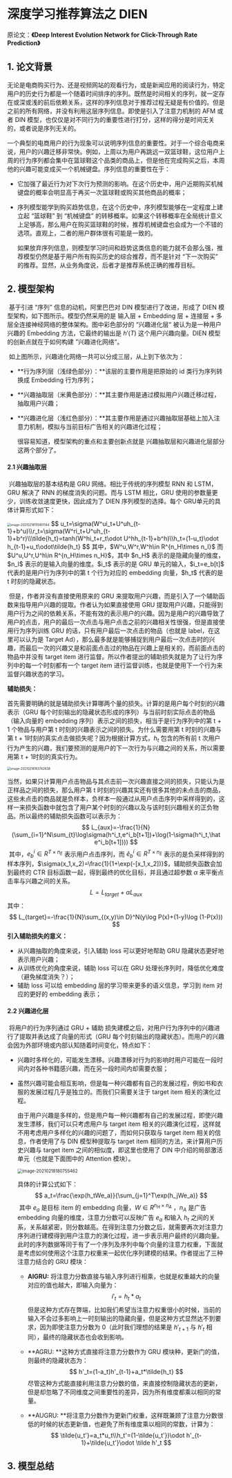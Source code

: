 # 深度学习推荐算法之 DIEN

原论文：**《Deep Interest Evolution Network for Click-Through Rate Prediction》**



## 1. 论文背景

​		无论是电商购买行为、还是视频网站的观看行为，或是新闻应用的阅读行为，特定用户的历史行为都是一个随着时间排序的序列。既然是时间相关的序列，就一定存在或深或浅的前后依赖关系，这样的序列信息对于推荐过程无疑是有价值的。但是之前的所有网络，并没有利用这层序列信息。即使是引入了注意力机制的 AFM 或者 DIN 模型，也仅仅是对不同行为的重要性进行打分，这样的得分是时间无关的，或者说是序列无关的。

​		一个典型的电商用户的行为现象可以说明序列信息的重要性。对于一个综合电商来说，用户的兴趣迁移非常快。例如，上周以为用户再跳远一双篮球鞋，这位用户上周的行为序列都会集中在篮球鞋这个品类的商品上，但是他在完成购买之后，本周他的兴趣可能变成买一个机械键盘。序列信息的重要性在于：

- 它加强了最近行为对下次行为预测的影响。在这个历史中，用户近期购买机械键盘的概率会明显高于再买一次篮球鞋或购买其他商品的概率；

- 序列模型能学到购买趋势信息，在这个历史中，序列模型能够在一定程度上建立起 “篮球鞋” 到 “机械键盘” 的转移概率。如果这个转移概率在全局统计意义上足够高，那么用户在购买篮球鞋的时候，推荐机械键盘也会成为一个不错的选项。直观上，二者的用户群体很有可能是一致的。

  如果放弃序列信息，则模型学习时间和趋势这类信息的能力就不会那么强，推荐模型仍然是基于用户所有购买历史的综合推荐，而不是针对 “下一次购买” 的推荐。显然，从业务角度说，后者才是推荐系统正确的推荐目标。

  

## 2. 模型架构

​		基于引进 “序列” 信息的动机，阿里巴巴对 DIN 模型进行了改进，形成了 DIEN 模型架构，如下图所示。模型仍然采用的是 输入层 + Embedding 层 + 连接层 +   多层全连接神经网络的整体架构。图中彩色部分的 “兴趣进化层“ 被认为是一种用户兴趣的 Embedding 方法，它最终的输出是 $h'(T)$ 这个用户兴趣向量。DIEN 模型的创新点就在于如何构建 ”兴趣进化网络“。



​		如上图所示，兴趣进化网络一共可以分成三层，从上到下依次为：

- **行为序列层（浅绿色部分）：**该层的主要作用是把原始的 id 类行为序列转换成 Embedding 行为序列；

- **兴趣抽取层（米黄色部分）：**其主要作用是通过模拟用户兴趣迁移过程，抽取用户兴趣；

- **兴趣进化层（浅红色部分）：**其主要作用是通过兴趣抽取层基础上加入注意力机制，模拟与当前目标广告相关的兴趣进化过程；

  很容易知道，模型架构的重点和主要创新点就是 兴趣抽取层和兴趣进化层部分 这两个部分了。

#### 2.1 兴趣抽取层

​		兴趣抽取层的基本结构是 GRU 网络。相比于传统的序列模型 RNN 和 LSTM，GRU 解决了 RNN 的梯度消失的问题。而与 LSTM 相比，GRU 使用的参数量更少，训练收敛速度更快，因此成为了 DIEN 序列模型的选择。每个 GRU单元的具体计算形式如下：

<img src="http://ryluo.oss-cn-chengdu.aliyuncs.com/图片image-20210218155901144.png" alt="image-20210218155901144" style="zoom:50%;" />
$$
u_t=\sigma(W^ui_t+U^uh_{t-1}+b^u)\\r_t=\sigma(W^ri_t+U^uh_{t-1}+b^r)\\\tilde{h_t}=tanh(W^hi_t+r_t\odot U^hh_{t-1}+b^h)\\h_t=(1-u_t)\odot h_{t-1}+u_t\odot\tilde{h_t}
$$
​		其中，$W^u,W^r,W^h\in R^{n_H\times n_I}$ 而 $U^u,U^r,U^h\in R^{n_H\times n_H}$，其中 $n_H$ 表示的是隐藏向量的维度，$n_I$ 表示的是输入向量的维度。$i_t$ 表示的是 GRU 单元的输入，$i_t=e_b[t]$ 代表的是用户行为序列中的第 t 个行为对应的 embedding 向量，$h_t$ 代表的是 t 时刻的隐藏状态。

​		但是，作者并没有直接使用原来的 GRU 来提取用户兴趣，而是引入了一个辅助函数来指导用户兴趣的提取。作者认为如果直接使用 GRU 提取用户兴趣，只能得到用户行为之间的依赖关系，不能有效的表示用户的兴趣。因为是用户的兴趣导致了用户的点击，用户的最后一次点击与用户点击之前的兴趣相关性很强，但是直接使用行为序列训练 GRU 的话，只有用户最后一次点击的物品（也就是 label，在这里可以认为是 Target Ad），那么最多就是能够捕捉到用户最后一次点击时的兴趣，而最后一次的兴趣又是和前面点击过的物品在兴趣上是相关的，而前面点击的物品中并没有 target item 进行监督。所以作者提出的辅助损失就是为了让行为序列中的每一个时刻都有一个 target item 进行监督训练，也就是使用下一个行为来监督兴趣状态的学习。

**辅助损失：**

​		首先需要明确的就是辅助损失计算哪两个量的损失。计算的是用户每个时刻的兴趣表示（GRU 每个时刻输出的隐藏状态形成的序列）与当前时刻实际点击的物品（输入向量的 embedding 序列）表示之间的损失，相当于是行为序列中的第 t + 1 个物品与用户第 t 时刻的兴趣表示之间的损失。为什么需要用第 t 时刻的兴趣与第 t + 1时刻的真实点击做损失呢？因为根据计算方式，$h_t$ 包含的所有前 t 次用户行为产生的兴趣，我们要预测的是用户的下一次行为与兴趣之间的关系，所以需要用第 t + 1时刻的真实行为。

<img src="http://ryluo.oss-cn-chengdu.aliyuncs.com/图片image-20210218163742638.png" alt="image-20210218163742638" style="zoom:50%;" />

​		当然，如果只计算用户点击物品与其点击前一次兴趣直接之间的损失，只能认为是正样品之间的损失，那么用户第 t 时刻的兴趣其实还有很多其他的未点击的商品，这些未点击的商品就是负样本，负样本一般通过从用户点击序列中采样得到的，这样一来损失函数中就包含了用户某个时刻的兴趣以及与该时刻兴趣相关的正负物品。所以最终的辅助损失函数可以表示为：
$$
L_{aux}=-\frac{1}{N}(\sum_{i=1}^N\sum_{t}\log\sigma(h^i_t,e^i_b[t+1])+\log(1-\sigma(h^i_t,\hat e^i_b[t+1])))
$$
​		其中，$e^i_b\in R^{T\times n_E}$ 表示用户点击序列，而 $\hat e^i_b\in R^{T\times n_E}$ 表示的是负采样得到的样本序列，$\sigma(x_1,x_2)=\frac{1}{1+\exp(-[x_1,x_2])}$，辅助损失函数会加到最终的 CTR 目标函数一起，得到最终的优化目标，并且通过超参数 $\alpha$ 来平衡点击率与兴趣之间的关系。
$$
L=L_{target}+\alpha L_{aux}
$$
​		其中：
$$
L_{target}=-\frac{1}{N}\sum_{(x,y)\in D}^N(y\log P(x)+(1-y)\log (1-P(x)))
$$
**引入辅助损失的意义：**

- 从兴趣抽取的角度来说，引入辅助 loss 可以更好地帮助 GRU 隐藏状态更好地表示用户兴趣；
- 从训练优化的角度来说，辅助 loss 可以在 GRU 处理长序列时，降低优化难度（避免梯度消失？）；
- 辅助 loss 可以给 embedding 层的学习带来更多的语义信息，学习到 item 对应的更好的 embedding 表示；



#### 2.2 兴趣进化层 

​		将用户的行为序列通过 GRU + 辅助 损失建模之后，对用户行为序列中的兴趣进行了提取并表达成了向量的形式（GRU 每个时刻输出的隐藏状态）。而用户的兴趣会因为外部环境或内部认知随着时间变化，特点如下：

- 兴趣时多样化的，可能发生漂移。兴趣漂移对行为的影响时用户可能在一段时间内对各种书籍感兴趣，而在另一段时间内却需要衣服；

- 虽然兴趣可能会相互影响，但是每一种兴趣都有自己的发展过程，例如书和衣服的发展过程几乎是独立的。而我们只需要关注于 target item 相关的演化过程。

  由于用户兴趣是多样的，但是用户每一种兴趣都有自己的发展过程，即使兴趣发生漂移，我们可以只考虑用户与 target item 相关的兴趣演化过程，这样就不用考虑用户多样化的兴趣的问题了，而如何只获取与 target item 相关的信息，作者使用了与 DIN 模型种提取与 target item 相同的方法，来计算用户历史兴趣与 target item 之间的相似度，即这里也使用了 DIN 中介绍的局部激活单元（也就是下面图中的 Attention 模块）。

  <img src="http://ryluo.oss-cn-chengdu.aliyuncs.com/图片image-20210218180755462.png" alt="image-20210218180755462" style="zoom:70%;" />

  具体的计算公式如下：
  $$
  a_t=\frac{\exp(h_tWe_a)}{\sum_{j=1}^T\exp(h_jWe_a)}
  $$
  ​		其中 $e_a$ 是目标 item 的 embedding 向量，$W\in R^{n_H\times n_A}$ ，$n_A$ 是广告 embedding 向量的维度，注意力分数可以反映广告 $e_a$ 和输入 $h_t$ 之间的关系，关系越紧密，则分数越高。在得到注意力分数之后，就需要再次对注意力序列进行建模得到用户注意力的演化过程，进一步表示用户最终的兴趣向量。此时的序列数据等同于有了一个序列及序列中每个向量的注意力权重，下面就是考虑如何使用这个注意力权重来一起优化序列建模的结果。作者提出了三种注意力结合的 GRU 模块：

  - **AIGRU:** 将注意力分数直接与输入序列进行相乘，也就是权重越大的向量对应的值也越大，即输入向量为：
    $$
    i'_t=h_t*a_t
    $$
    但是这种方式存在弊端，比如我们希望当注意力权重很小的时候，当前的输入不会过多影响上一时刻输出的隐藏向量，但是这种方式显然达不到要求，因为即使注意力分数为 0（此时我们理想的结果是 $h'_{t+1}$ 与 $h'_t$ 相同），最终的隐藏状态也会收到影响。

  - **AGRU: **这种方式直接将注意力分数作为 GRU 模块种，更新门的值，则最终的隐藏状态为：
    $$
    h'_t=(1-a_t)h'_{t-1}+a_t*\tilde{h_t}
    $$
    尽管这种方式能直接利用注意力分数的值，来直接控制隐藏状态的更新，但是却忽略了不同维度之间重要性的差异，因为所有维度都乘以相同的常量。

  - **AUGRU: **将注意力分数作为更新门权重，这样既兼顾了注意力分数很低的时候的状态更新值，也避免了所有维度乘以相同的常数，计算为：
    $$
    \tilde{u_t'}=a_t*u_t\\h_t'=(1-\tilde{u_t'})\odot h'_{t-1}+\tilde{u_t'}\odot \tilde h'_t
    $$
    

## 3. 模型总结



